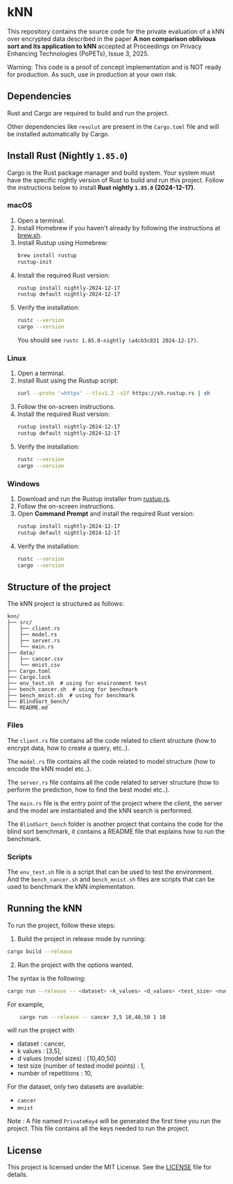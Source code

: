 # kNN

This repository contains the source code for the private evaluation of a kNN over encrypted data described in the paper **A non comparison oblivious sort and its application to kNN** accepted at Proceedings on Privacy Enhancing Technologies (PoPETs), Issue 3, 2025.

Warning: This code is a proof of concept implementation and is NOT ready for production. As such, use in production at your own risk.


## Dependencies

Rust and Cargo are required to build and run the project.

Other dependencies like `revolut` are present in the `Cargo.toml` file and will be installed automatically by Cargo.

## Install Rust (Nightly `1.85.0`)

Cargo is the Rust package manager and build system. Your system must have the specific nightly version of Rust to build and run this project. Follow the instructions below to install **Rust nightly `1.85.0` (2024-12-17)**.

### macOS

1. Open a terminal.
2. Install Homebrew if you haven't already by following the instructions at [brew.sh](https://brew.sh/).
3. Install Rustup using Homebrew:
   ```bash
   brew install rustup
   rustup-init
   ```
4. Install the required Rust version:
   ```bash
   rustup install nightly-2024-12-17
   rustup default nightly-2024-12-17
   ```
5. Verify the installation:
   ```bash
   rustc --version
   cargo --version
   ```
   You should see `rustc 1.85.0-nightly (a4cb3c831 2024-12-17)`.

### Linux

1. Open a terminal.
2. Install Rust using the Rustup script:
   ```bash
   curl --proto '=https' --tlsv1.2 -sSf https://sh.rustup.rs | sh
   ```
3. Follow the on-screen instructions.
4. Install the required Rust version:
   ```bash
   rustup install nightly-2024-12-17
   rustup default nightly-2024-12-17
   ```
5. Verify the installation:
   ```bash
   rustc --version
   cargo --version
   ```

### Windows

1. Download and run the Rustup installer from [rustup.rs](https://rustup.rs/).
2. Follow the on-screen instructions.
3. Open **Command Prompt** and install the required Rust version:
   ```bash
   rustup install nightly-2024-12-17
   rustup default nightly-2024-12-17
   ```
4. Verify the installation:
   ```bash
   rustc --version
   cargo --version

## Structure of the project

The kNN project is structured as follows:
```
knn/
├── src/
│   ├── client.rs
│   ├── model.rs
│   ├── server.rs
│   └── main.rs
├── data/
│   ├── cancer.csv
│   └── mnist.csv
├── Cargo.toml
├── Cargo.lock
├── env_test.sh  # using for environment test
├── bench_cancer.sh  # using for benchmark
├── bench_mnist.sh  # using for benchmark
├── BlindSort_bench/
└── README.md
```

### Files

The `client.rs` file contains all the code related to client structure (how to encrypt data, how to create a query, etc..).

The `model.rs` file contains all the code related to model structure (how to encode the kNN model etc..).

The `server.rs` file contains all the code related to server structure (how to perform the prediction, how to find the best model etc..).

The `main.rs` file is the entry point of the project where the client, the server and the model are instantiated and the kNN search is performed.

The `BlindSort_bench` folder is another project that contains the code for the blind sort benchmark, it contains a README file that explains how to run the benchmark.

### Scripts

The `env_test.sh` file is a script that can be used to test the environment. And the `bench_cancer.sh` and `bench_mnist.sh` files are scripts that can be used to benchmark the kNN implementation.



## Running the kNN

To run the project, follow these steps:

1. Build the project in release mode by running:
```bash
cargo build --release
```

2. Run the project with the options wanted. 

The syntax is the following:
```bash
cargo run --release -- <dataset> <k_values> <d_values> <test_size> <number_of_repetitions>
```

For example, 
```bash
    cargo run --release -- cancer 3,5 10,40,50 1 10
```
will run the project with 
- dataset : cancer, 
- k values : [3,5], 
- d values (model sizes) : [10,40,50] 
- test size (number of tested model points) : 1, 
- number of repetitions : 10, 

For the dataset, only two datasets are available:
- `cancer`
- `mnist`

Note : A file named `PrivateKey4` will be generated the first time you run the project. This file contains all the keys needed to run the project.

## License

This project is licensed under the MIT License. See the [LICENSE](LICENSE) file for details.
